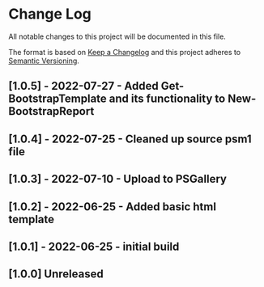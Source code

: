 # Change Log

All notable changes to this project will be documented in this file.

The format is based on [Keep a Changelog](http://keepachangelog.com/)
and this project adheres to [Semantic Versioning](http://semver.org/).

## [1.0.5] - 2022-07-27 - Added Get-BootstrapTemplate and its functionality to New-BootstrapReport

## [1.0.4] - 2022-07-25 - Cleaned up source psm1 file

## [1.0.3] - 2022-07-10 - Upload to PSGallery

## [1.0.2] - 2022-06-25 - Added basic html template

## [1.0.1] - 2022-06-25 - initial build

## [1.0.0] Unreleased

